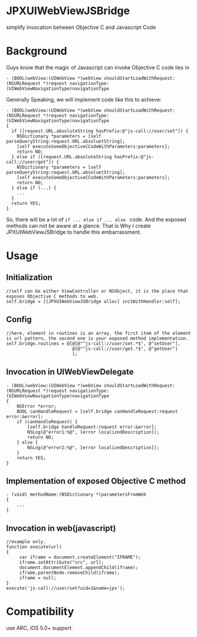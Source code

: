 # JPXUIWebViewJSBridge
simplify invocation between Objective C and Javascript Code

# Background
Guys know that the magic of Javascript can invoke Objective C code lies in

    - (BOOL)webView:(UIWebView *)webView shouldStartLoadWithRequest:(NSURLRequest *)request navigationType:(UIWebViewNavigationType)navigationType

Generally Speaking, we will implement code like this to achieve:

    - (BOOL)webView:(UIWebView *)webView shouldStartLoadWithRequest:(NSURLRequest *)request navigationType:(UIWebViewNavigationType)navigationType
    {
      if ([request.URL.absoluteString hasPrefix:@"js-call://user/set"]) {
        NSDictionary *parameters = [self parseQueryString:request.URL.absoluetString];
        [self executeSomeObjectiveCCodeWithParameters:parameters];
        return NO;
      } else if ([request.URL.absoluteString hasPrefix:@"js-call://user/get"]) {
        NSDictionary *parameters = [self parseQueryString:request.URL.absoluetString];
        [self executeSomeObjectiveCCodeWithParameters:parameters];
        return NO;
      } else if (...) {
        ...
      }
      return YES;
    }

So, there will be a lot of ```if ... else if ... else ``` code. And the exposed methods can not be aware at a glance.
That is Why I create JPXUIWebViewJSBridge to handle this embarrassment.
# Usage
Initialization
-----------------

    //self can be either ViewController or NSObject, it is the place that exposes Objective C methods to web.
    self.bridge = [[JPXUIWebViewJSBridge alloc] initWithHandler:self];


Config
--------
    //here, element in routines is an array, the first item of the element is url pattern, the second one is your exposed method implementation.
    self.bridge.routines = @[@[@"^js-call://user/set.*$", @"setUser"],
                             @[@"^js-call://user/get.*$", @"getUser"]
                             ];


Invocation in UIWebViewDelegate
---------------------------------

    - (BOOL)webView:(UIWebView *)webView shouldStartLoadWithRequest:(NSURLRequest *)request navigationType:(UIWebViewNavigationType)navigationType
    {
        NSError *error;
        BOOL canHandleRequest = [self.bridge canHandleRequest:request error:&error];
        if (canHandleRequest) {
            [self.bridge handleRequest:request error:&error];
            NSLog(@"error1:%@", [error localizedDescription]);
            return NO;
        } else {
            NSLog(@"error2:%@", [error localizedDescription]);
        }
        return YES;
    }

Implementation of exposed Objective C method
---------------------------------------------

    - (void) methodName:(NSDictionary *)parametersFromWeb
    {
        ...
    }

Invocation in web(javascript)
---------------------------------
    //example only.
    function execute(url)
    {
         var iframe = document.createElement("IFRAME");
         iframe.setAttribute("src", url);
         document.documentElement.appendChild(iframe);
         iframe.parentNode.removeChild(iframe);
         iframe = null;
    }
    execute('js-call://user/set?uid=1&name=jpx');

# Compatibility
use ARC, iOS 5.0+ support.
